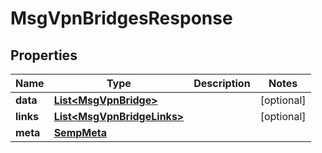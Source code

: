 

# MsgVpnBridgesResponse


## Properties

| Name | Type | Description | Notes |
|------------ | ------------- | ------------- | -------------|
|**data** | [**List&lt;MsgVpnBridge&gt;**](MsgVpnBridge.md) |  |  [optional] |
|**links** | [**List&lt;MsgVpnBridgeLinks&gt;**](MsgVpnBridgeLinks.md) |  |  [optional] |
|**meta** | [**SempMeta**](SempMeta.md) |  |  |



